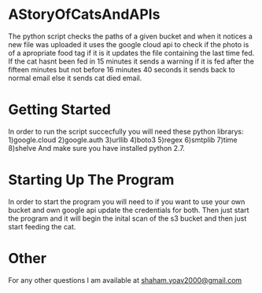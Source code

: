 # AStoryOfCatsAndAPIs
The python script checks the paths of a given bucket and when it notices 
a new file was uploaded it uses the google cloud api to check if the 
photo is of a apropriate food tag if it is it updates the file containing 
the last time fed. If the cat hasnt been fed in 15 minutes it sends a warning
if it is fed after the fifteen minutes but not before 16 minutes 40 seconds it 
sends back to normal email else it sends cat died email.
# Getting Started
In order to run the script succecfully you will need these python librarys:
1)google.cloud 
2)google.auth
3)urllib
4)boto3
5)regex
6)smtplib
7)time
8)shelve
And make sure you have installed python 2.7.
# Starting Up The Program
In order to start the program you will need to if you want to use your own bucket and own google api update the credentials 
for both.
Then just start the program and it will begin the inital scan of the s3 bucket and then just start feeding the cat.
# Other 
For any other questions I am available at shaham.yoav2000@gmail.com 

